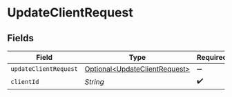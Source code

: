 # UpdateClientRequest


## Fields

| Field                                                                        | Type                                                                         | Required                                                                     | Description                                                                  |
| ---------------------------------------------------------------------------- | ---------------------------------------------------------------------------- | ---------------------------------------------------------------------------- | ---------------------------------------------------------------------------- |
| `updateClientRequest`                                                        | [Optional\<UpdateClientRequest>](../../models/shared/UpdateClientRequest.md) | :heavy_minus_sign:                                                           | N/A                                                                          |
| `clientId`                                                                   | *String*                                                                     | :heavy_check_mark:                                                           | Client ID                                                                    |